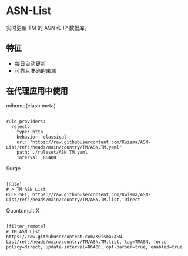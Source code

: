
# ASN-List

实时更新 TM 的 ASN 和 IP 数据库。

## 特征

- 每日自动更新
- 可靠且准确的来源

## 在代理应用中使用

mihomo(clash.meta)

<pre><code class="language-javascript">
rule-providers:
  reject:
    type: http
    behavior: classical
    url: "https://raw.githubusercontent.com/Kwisma/ASN-List/refs/heads/main/country/TM/ASN.TM.yaml"
    path: ./ruleset/ASN.TM.yaml
    interval: 86400
</code></pre>

Surge

<pre><code class="language-javascript">
[Rule]
# > TM ASN List
RULE-SET, https://raw.githubusercontent.com/Kwisma/ASN-List/refs/heads/main/country/TM/ASN.TM.list, Direct
</code></pre>

Quantumult X

<pre><code class="language-javascript">
[filter_remote]
# TM ASN List
https://raw.githubusercontent.com/Kwisma/ASN-List/refs/heads/main/country/TM/ASN.TM.list, tag=TMASN, force-policy=direct, update-interval=86400, opt-parser=true, enabled=true
</code></pre>
